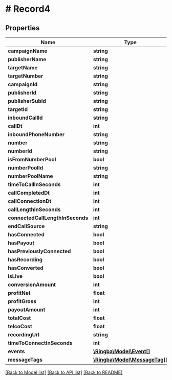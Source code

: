 # # Record4

## Properties

Name | Type | Description | Notes
------------ | ------------- | ------------- | -------------
**campaignName** | **string** |  |
**publisherName** | **string** |  |
**targetName** | **string** |  |
**targetNumber** | **string** |  |
**campaignId** | **string** |  |
**publisherId** | **string** |  |
**publisherSubId** | **string** |  |
**targetId** | **string** |  |
**inboundCallId** | **string** |  |
**callDt** | **int** |  |
**inboundPhoneNumber** | **string** |  |
**number** | **string** |  |
**numberId** | **string** |  |
**isFromNumberPool** | **bool** |  |
**numberPoolId** | **string** |  |
**numberPoolName** | **string** |  |
**timeToCallInSeconds** | **int** |  |
**callCompletedDt** | **int** |  |
**callConnectionDt** | **int** |  |
**callLengthInSeconds** | **int** |  |
**connectedCallLengthInSeconds** | **int** |  |
**endCallSource** | **string** |  |
**hasConnected** | **bool** |  |
**hasPayout** | **bool** |  |
**hasPreviouslyConnected** | **bool** |  |
**hasRecording** | **bool** |  |
**hasConverted** | **bool** |  |
**isLive** | **bool** |  |
**conversionAmount** | **int** |  |
**profitNet** | **float** |  |
**profitGross** | **int** |  |
**payoutAmount** | **int** |  |
**totalCost** | **float** |  |
**telcoCost** | **float** |  |
**recordingUrl** | **string** |  |
**timeToConnectInSeconds** | **int** |  |
**events** | [**\Ringba\Model\Event[]**](Event.md) |  |
**messageTags** | [**\Ringba\Model\MessageTag[]**](MessageTag.md) |  |

[[Back to Model list]](../../README.md#models) [[Back to API list]](../../README.md#endpoints) [[Back to README]](../../README.md)
